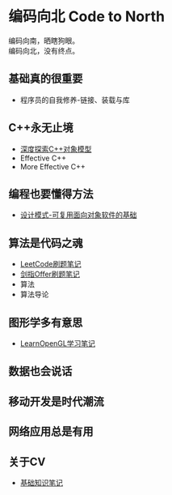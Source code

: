 # 编码向北 Code to North

编码向南，晒瞎狗眼。  
编码向北，没有终点。

## 基础真的很重要

- 程序员的自我修养-链接、装载与库

## C++永无止境

- [深度探索C++对象模型](./InsideCppObjectModel/Readme.md)
- Effective C++
- More Effective C++

## 编程也要懂得方法

- [设计模式-可复用面向对象软件的基础](./DesignPatterns/Readme.md)

## 算法是代码之魂

- [LeetCode刷题笔记](./Leetcode/Readme.md)
- [剑指Offer刷题笔记](./SwordToOffer/Readme.md)
- 算法
- 算法导论

## 图形学多有意思

- [LearnOpenGL学习笔记](./LearnOpenGL/Readme.md)

## 数据也会说话

## 移动开发是时代潮流

## 网络应用总是有用

## 关于CV

- [基础知识笔记](./aboutCV/Readme.md)
